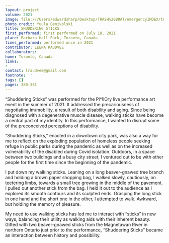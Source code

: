 ```yaml
---
layout: project
volume: 2021
image: file:///Users/edwardsharp/Desktop/TRASH%20BOAT/emergencyINDEX/ten_plus/guts/Links/1665200173182_Leena_Raudvee__Shuddering_Sticks__b_w__5x7.tif
photo_credit: Yuula Benivolski
title: SHUDDERING STICKS
first_performed: first performed on July 18, 2021
place: Barbara Hall Park, Toronto, Canada
times_performed: performed once in 2021
contributor: LEENA RAUDVEE
collaborators:
home: Toronto, Canada
links:
-
contact: lraudvee@gmail.com
footnote: ''
tags: []
pages: 380-381
---
```

“Shuddering Sticks” was performed for the Pi*llOry live performance art event in the summer of 2021. It addressed the precariousness of negotiating im/mobility, a result of both disability and aging. Since being diagnosed with a degenerative muscle disease, walking sticks have become a central part of my identity. In this performance, I wanted to disrupt some of the preconceived perceptions of disability.

“Shuddering Sticks,” enacted in a downtown city park, was also a way for me to reflect on the exploding population of homeless people seeking refuge in public parks during the pandemic as well as on the increased vulnerability of the disabled during Covid isolation. Outdoors, in a space between two buildings and a busy city street, I ventured out to be with other people for the first time since the beginning of the pandemic.

I put down my walking sticks. Leaning on a long beaver-gnawed tree branch and holding a brown paper shopping bag, I walked slowly, cautiously, on teetering limbs, towards a small tree growing in the middle of the pavement. I pulled out another stick from the bag. I held it out to the audience as I explored its smooth contours and its sculpted ends. Grasping the long stick in one hand and the short one in the other, I attempted to walk. Awkward, but holding the memory of pleasure.

My need to use walking sticks has led me to interact with “sticks” in new ways, balancing their utility as walking aids with their inherent beauty. Gifted with two beaver-gnawed sticks from the Magnetawan River in northern Ontario just prior to the performance, “Shuddering Sticks” became an interaction between history and possibility.